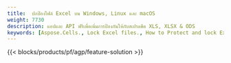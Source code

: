 ```yaml
---
title:  ปกป้องไฟล์ Excel บน Windows, Linux และ macOS
weight: 7730
description: แอปและ API ฟรีเพื่อเพิ่มการป้องกันให้กับสเปรดชีต XLS, XLSX & ODS
keywords: [Aspose.Cells., Lock Excel files., How to Protect and lock Excel document., Protect Excel files., Encrypt Excel Files]
---
```

{{< blocks/products/pf/agp/feature-solution >}} 

